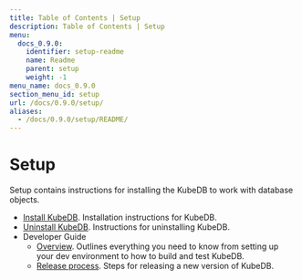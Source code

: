 ```yaml
---
title: Table of Contents | Setup
description: Table of Contents | Setup
menu:
  docs_0.9.0:
    identifier: setup-readme
    name: Readme
    parent: setup
    weight: -1
menu_name: docs_0.9.0
section_menu_id: setup
url: /docs/0.9.0/setup/
aliases:
  - /docs/0.9.0/setup/README/
---
```


# Setup

Setup contains instructions for installing the KubeDB to work with database objects.

- [Install KubeDB](/docs/setup/install.md). Installation instructions for KubeDB.
- [Uninstall KubeDB](/docs/setup/uninstall.md). Instructions for uninstalling KubeDB.
- Developer Guide
  - [Overview](/docs/setup/developer-guide/overview.md). Outlines everything you need to know from setting up your dev environment to how to build and test KubeDB.
  - [Release process](/docs/setup/developer-guide/release.md). Steps for releasing a new version of KubeDB.
